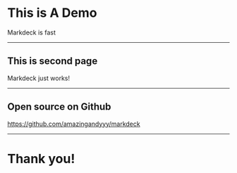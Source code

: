 # This is A Demo

Markdeck is fast

------

## This is second page

Markdeck just works!

------

## Open source on Github

https://github.com/amazingandyyy/markdeck

------

# Thank you!

